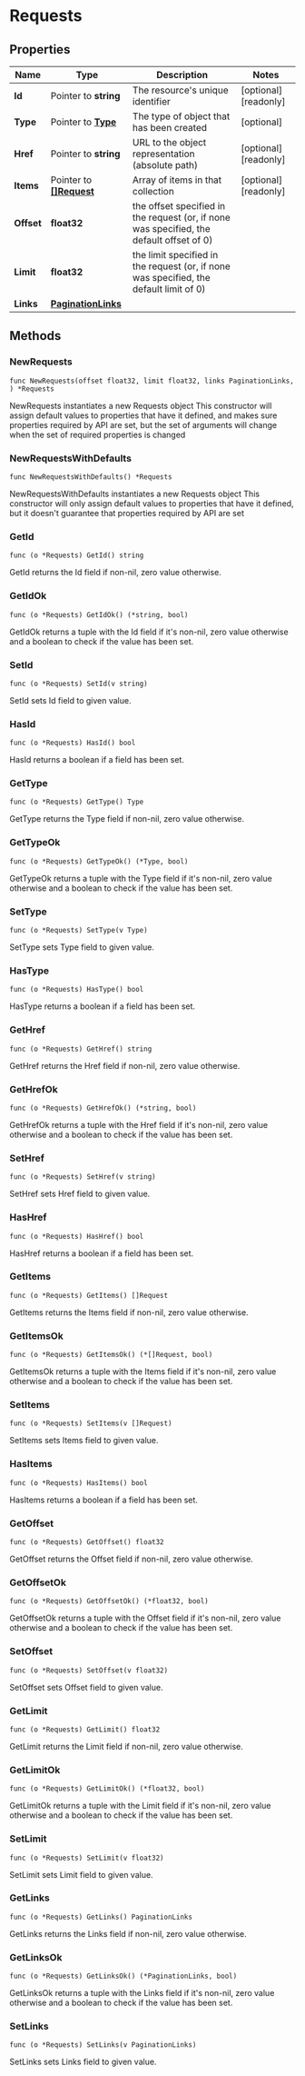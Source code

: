 # Requests

## Properties

|Name | Type | Description | Notes|
|------------ | ------------- | ------------- | -------------|
|**Id** | Pointer to **string** | The resource&#39;s unique identifier | [optional] [readonly] |
|**Type** | Pointer to [**Type**](Type.md) | The type of object that has been created | [optional] |
|**Href** | Pointer to **string** | URL to the object representation (absolute path) | [optional] [readonly] |
|**Items** | Pointer to [**[]Request**](Request.md) | Array of items in that collection | [optional] [readonly] |
|**Offset** | **float32** | the offset specified in the request (or, if none was specified, the default offset of 0) | |
|**Limit** | **float32** | the limit specified in the request (or, if none was specified, the default limit of 0) | |
|**Links** | [**PaginationLinks**](PaginationLinks.md) |  | |

## Methods

### NewRequests

`func NewRequests(offset float32, limit float32, links PaginationLinks, ) *Requests`

NewRequests instantiates a new Requests object
This constructor will assign default values to properties that have it defined,
and makes sure properties required by API are set, but the set of arguments
will change when the set of required properties is changed

### NewRequestsWithDefaults

`func NewRequestsWithDefaults() *Requests`

NewRequestsWithDefaults instantiates a new Requests object
This constructor will only assign default values to properties that have it defined,
but it doesn't guarantee that properties required by API are set

### GetId

`func (o *Requests) GetId() string`

GetId returns the Id field if non-nil, zero value otherwise.

### GetIdOk

`func (o *Requests) GetIdOk() (*string, bool)`

GetIdOk returns a tuple with the Id field if it's non-nil, zero value otherwise
and a boolean to check if the value has been set.

### SetId

`func (o *Requests) SetId(v string)`

SetId sets Id field to given value.

### HasId

`func (o *Requests) HasId() bool`

HasId returns a boolean if a field has been set.

### GetType

`func (o *Requests) GetType() Type`

GetType returns the Type field if non-nil, zero value otherwise.

### GetTypeOk

`func (o *Requests) GetTypeOk() (*Type, bool)`

GetTypeOk returns a tuple with the Type field if it's non-nil, zero value otherwise
and a boolean to check if the value has been set.

### SetType

`func (o *Requests) SetType(v Type)`

SetType sets Type field to given value.

### HasType

`func (o *Requests) HasType() bool`

HasType returns a boolean if a field has been set.

### GetHref

`func (o *Requests) GetHref() string`

GetHref returns the Href field if non-nil, zero value otherwise.

### GetHrefOk

`func (o *Requests) GetHrefOk() (*string, bool)`

GetHrefOk returns a tuple with the Href field if it's non-nil, zero value otherwise
and a boolean to check if the value has been set.

### SetHref

`func (o *Requests) SetHref(v string)`

SetHref sets Href field to given value.

### HasHref

`func (o *Requests) HasHref() bool`

HasHref returns a boolean if a field has been set.

### GetItems

`func (o *Requests) GetItems() []Request`

GetItems returns the Items field if non-nil, zero value otherwise.

### GetItemsOk

`func (o *Requests) GetItemsOk() (*[]Request, bool)`

GetItemsOk returns a tuple with the Items field if it's non-nil, zero value otherwise
and a boolean to check if the value has been set.

### SetItems

`func (o *Requests) SetItems(v []Request)`

SetItems sets Items field to given value.

### HasItems

`func (o *Requests) HasItems() bool`

HasItems returns a boolean if a field has been set.

### GetOffset

`func (o *Requests) GetOffset() float32`

GetOffset returns the Offset field if non-nil, zero value otherwise.

### GetOffsetOk

`func (o *Requests) GetOffsetOk() (*float32, bool)`

GetOffsetOk returns a tuple with the Offset field if it's non-nil, zero value otherwise
and a boolean to check if the value has been set.

### SetOffset

`func (o *Requests) SetOffset(v float32)`

SetOffset sets Offset field to given value.


### GetLimit

`func (o *Requests) GetLimit() float32`

GetLimit returns the Limit field if non-nil, zero value otherwise.

### GetLimitOk

`func (o *Requests) GetLimitOk() (*float32, bool)`

GetLimitOk returns a tuple with the Limit field if it's non-nil, zero value otherwise
and a boolean to check if the value has been set.

### SetLimit

`func (o *Requests) SetLimit(v float32)`

SetLimit sets Limit field to given value.


### GetLinks

`func (o *Requests) GetLinks() PaginationLinks`

GetLinks returns the Links field if non-nil, zero value otherwise.

### GetLinksOk

`func (o *Requests) GetLinksOk() (*PaginationLinks, bool)`

GetLinksOk returns a tuple with the Links field if it's non-nil, zero value otherwise
and a boolean to check if the value has been set.

### SetLinks

`func (o *Requests) SetLinks(v PaginationLinks)`

SetLinks sets Links field to given value.




